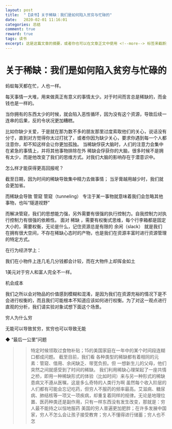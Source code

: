 ```yaml
---
layout: post
title:  "【读书】关于稀缺：我们是如何陷入贫穷与忙碌的"
date:   2020-02-01 11:16:01
categories: 总结
comment: true
reward: true
tags: 读书
excerpt: 这是这篇文章的摘要，或者你也可以在文章正文中使用 <!--more--> 标签来截断摘要。
---
```


# 关于稀缺：我们是如何陷入贫穷与忙碌的

蚂蚁每天都在忙，人也一样。

每天事情一大堆，用来做真正有意义的事情太少。对于时间而言总是稀缺的，而金钱也是一样的。

当你拥有的东西太少的时候，就会陷入恶性循环，因为没有这个资源，导致后续一连串的后果，反的令状况更加糟糕。

比如你缺少关爱，于是就在那为数不多的朋友那里过度索取他们的关心，说话没有分寸，直到对方觉得你太过打扰了，或者你因为缺少关心，要求你遇到每一个人都注意你，却不知这样会让你更加孤独。
当稀缺俘获大脑时，人们的注意力会集中在紧急的事情上，并将其他事物排除在外
稀缺会俘获你的大脑，很多时候不是拥有太少，而是他改变了我们的思维方式。对我们大脑的影响存在于潜意识中。

怎么样才能获得更高回报呢？

截至日期，因为时间的稀缺导致集中精力去做事情；
当牙膏越用越少时，我们就会更加省。

而稀缺会导致 管窥
 管窥（tunneling） 专注于某一事物就意味着我们会忽略其他事物，也叫“隧道视野”

而解决管窥，我们的思想能力强，另外需要有很强的执行控制力。自我控制力对执行控制力有很强的依赖性。
面对 稀缺  ，需要有权衡式思维，每个行李箱都是固定大小的，需要权衡，无论是什么，记住资源总是有限的
余闲（slack） 就是我们在拥有很大空间，不存在稀缺心态时的产物，也是我们在资源丰富时进行资源管理的特定方式。

在行为经济学上：

我们在小物件上连几毛几分钱都会计较，而在大物件上却挥金如土

1美元对于穷人和富人完全不一样。

机会成本

我们之所以会对物品的价值感到模糊和混淆，是因为我们在资源充裕的情况下是不会进行权衡的，而且我们可能根本不知道应该如何进行权衡。为了对这一观点进行直观的分析，我们请实验对象试想下面这个场景。

穷人为什么穷

无能可以导致贫穷，贫穷也可以导致无能

◆ “最后一公里”问题

>> 特定时候领取过食物补贴；15的美国家庭在一年中的某个时间段连糊口都成问题。
截至目前，我们看
>> 各种类型的稀缺都有着相同的元素：管窥、借用、余闲缺乏、带宽负担。但
>> 一想新生儿的父母，他们突然之间就感受到了时间的稀缺。
>> 我们利用稀缺心理架起了一座共情之桥，即用一种稀缺形式的体验（比如时间）来与另一种形式的稀缺
>> 患病又不遵从医嘱，这是多么奇特的人类行为啊
>> 虽然每个收入阶层的人们都有可能会忘记吃药，但穷人不服药的频率最高。艾滋病、糖尿病、肺结核等一项又一项疾病，却重复着同样的规律。无论是地理位置、医药种类还是副作用，只有一样东西没有发生改变，那就是：穷人最不能持之以恒地服药
>> 美国的穷人普遍更加肥胖；在许多发展中国家，穷人不怎么会让孩子接受教育；穷人不懂得进行储蓄；穷人也不怎
